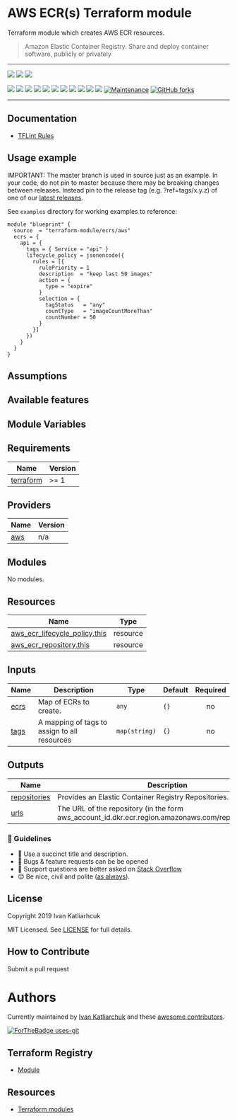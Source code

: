 # AWS ECR(s) Terraform module

Terraform module which creates AWS ECR resources.

> Amazon Elastic Container Registry. Share and deploy container software, publicly or privately

---

![](https://github.com/terraform-aws-modules/terraform-aws-ecr/workflows/release/badge.svg)
![](https://github.com/terraform-aws-modules/terraform-aws-ecr/workflows/commit-check/badge.svg)
![](https://github.com/terraform-aws-modules/terraform-aws-ecr/workflows/labeler/badge.svg)

[![](https://img.shields.io/github/license/terraform-aws-modules/terraform-aws-ecr)](https://github.com/terraform-aws-modules/terraform-aws-ecr)
![](https://img.shields.io/github/v/tag/terraform-aws-modules/terraform-aws-ecr)
![](https://img.shields.io/issues/github/terraform-aws-modules/terraform-aws-ecr)
![](https://img.shields.io/github/issues/terraform-aws-modules/terraform-aws-ecr)
![](https://img.shields.io/github/issues-closed/terraform-aws-modules/terraform-aws-ecr)
[![](https://img.shields.io/github/languages/code-size/terraform-aws-modules/terraform-aws-ecr)](https://github.com/terraform-aws-modules/terraform-aws-ecr)
[![](https://img.shields.io/github/repo-size/terraform-aws-modules/terraform-aws-ecr)](https://github.com/terraform-aws-modules/terraform-aws-ecr)
![](https://img.shields.io/github/languages/top/terraform-aws-modules/terraform-aws-ecr?color=green&logo=terraform&logoColor=blue)
![](https://img.shields.io/github/commit-activity/m/terraform-aws-modules/terraform-aws-ecr)
![](https://img.shields.io/github/contributors/terraform-aws-modules/terraform-aws-ecr)
![](https://img.shields.io/github/last-commit/terraform-aws-modules/terraform-aws-ecr)
[![Maintenance](https://img.shields.io/badge/Maintenu%3F-oui-green.svg)](https://GitHub.com/terraform-aws-modules/terraform-aws-ecr/graphs/commit-activity)
[![GitHub forks](https://img.shields.io/github/forks/terraform-aws-modules/terraform-aws-ecr.svg?style=social&label=Fork)](https://github.com/terraform-aws-modules/terraform-aws-ecr)

---

## Documentation

- [TFLint Rules](https://github.com/terraform-linters/tflint/tree/master/docs/rules)

## Usage example

IMPORTANT: The master branch is used in source just as an example. In your code, do not pin to master because there may be breaking changes between releases. Instead pin to the release tag (e.g. ?ref=tags/x.y.z) of one of our [latest releases](https://github.com/terraform-aws-modules/terraform-aws-ecr/releases).

See `examples` directory for working examples to reference:

```hcl
module "blueprint" {
  source  = "terraform-module/ecrs/aws"
  ecrs = {
    api = {
      tags = { Service = "api" }
      lifecycle_policy = jsonencode({
        rules = [{
          rulePriority = 1
          description  = "keep last 50 images"
          action = {
            type = "expire"
          }
          selection = {
            tagStatus   = "any"
            countType   = "imageCountMoreThan"
            countNumber = 50
          }
        }]
      })
    }
  }
}
```

## Assumptions

## Available features

## Module Variables

<!-- BEGINNING OF PRE-COMMIT-TERRAFORM DOCS HOOK -->
## Requirements

| Name | Version |
|------|---------|
| <a name="requirement_terraform"></a> [terraform](#requirement\_terraform) | >= 1 |

## Providers

| Name | Version |
|------|---------|
| <a name="provider_aws"></a> [aws](#provider\_aws) | n/a |

## Modules

No modules.

## Resources

| Name | Type |
|------|------|
| [aws_ecr_lifecycle_policy.this](https://registry.terraform.io/providers/hashicorp/aws/latest/docs/resources/ecr_lifecycle_policy) | resource |
| [aws_ecr_repository.this](https://registry.terraform.io/providers/hashicorp/aws/latest/docs/resources/ecr_repository) | resource |

## Inputs

| Name | Description | Type | Default | Required |
|------|-------------|------|---------|:--------:|
| <a name="input_ecrs"></a> [ecrs](#input\_ecrs) | Map of ECRs to create. | `any` | `{}` | no |
| <a name="input_tags"></a> [tags](#input\_tags) | A mapping of tags to assign to all resources | `map(string)` | `{}` | no |

## Outputs

| Name | Description |
|------|-------------|
| <a name="output_repositories"></a> [repositories](#output\_repositories) | Provides an Elastic Container Registry Repositories. |
| <a name="output_urls"></a> [urls](#output\_urls) | The URL of the repository (in the form aws\_account\_id.dkr.ecr.region.amazonaws.com/repositoryName). |
<!-- END OF PRE-COMMIT-TERRAFORM DOCS HOOK -->


### :memo: Guidelines

 - :memo: Use a succinct title and description.
 - :bug: Bugs & feature requests can be be opened
 - :signal_strength: Support questions are better asked on [Stack Overflow](https://stackoverflow.com/)
 - :blush: Be nice, civil and polite ([as always](http://contributor-covenant.org/version/1/4/)).

## License

Copyright 2019 Ivan Katliarhcuk

MIT Licensed. See [LICENSE](./LICENSE) for full details.

## How to Contribute

Submit a pull request

# Authors

Currently maintained by [Ivan Katliarchuk](https://github.com/ivankatliarchuk) and these [awesome contributors](https://github.com/terraform-aws-modules/terraform-aws-ecr/graphs/contributors).

[![ForTheBadge uses-git](http://ForTheBadge.com/images/badges/uses-git.svg)](https://GitHub.com/)

## Terraform Registry

- [Module](https://registry.terraform.io/modules/terraform-module/todo/aws)

## Resources

- [Terraform modules](https://registry.terraform.io/namespaces/terraform-module)
